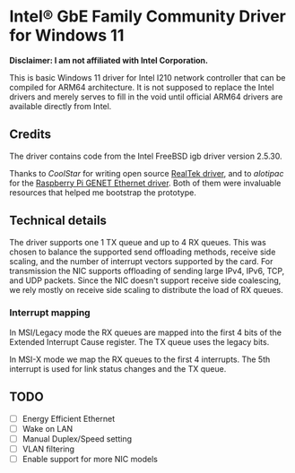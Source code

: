 # Intel® GbE Family Community Driver for Windows 11

**Disclaimer: I am not affiliated with Intel Corporation.**

This is basic Windows 11 driver for Intel I210 network controller that can be compiled for ARM64 architecture. It is not supposed to replace the Intel drivers and merely serves to fill in the void until official ARM64 drivers are available directly from Intel.

## Credits

The driver contains code from the Intel FreeBSD igb driver version 2.5.30.

Thanks to *CoolStar* for writing open source [RealTek driver](https://github.com/coolstar/if_re-win), and to *alotipac* for the [Raspberry Pi GENET Ethernet driver](https://github.com/raspberrypi/windows-drivers/). Both of them were invaluable resources that helped me bootstrap the prototype.

## Technical details

The driver supports one 1 TX queue and up to 4 RX queues. This was chosen to balance the supported send offloading methods, receive side scaling, and the number of interrupt vectors supported by the card. For transmission the NIC supports offloading of sending large IPv4, IPv6, TCP, and UDP packets. Since the NIC doesn't support receive side coalescing, we rely mostly on receive side scaling to distribute the load of RX queues.

### Interrupt mapping

In MSI/Legacy mode the RX queues are mapped into the first 4 bits of the Extended Interrupt Cause register. The TX queue uses the legacy bits.

In MSI-X mode we map the RX queues to the first 4 interrupts. The 5th interrupt is used for link status changes and the TX queue.

## TODO

- [ ] Energy Efficient Ethernet
- [ ] Wake on LAN
- [ ] Manual Duplex/Speed setting
- [ ] VLAN filtering
- [ ] Enable support for more NIC models

